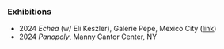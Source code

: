 ### Exhibitions

- <span class="resume-year">2024</span> _Echea_ (w/ Eli Keszler), Galerie Pepe, Mexico City ([link](https://www.galeriepepe.com/#:~:text=Produced%20in%20collaboration,to%20the%20work))
- <span class="resume-year">2024</span> _Panopoly_, Manny Cantor Center, NY